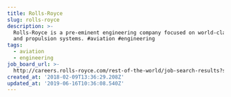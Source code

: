 ```yaml
---
title: Rolls-Royce
slug: rolls-royce
description: >-
  Rolls-Royce is a pre-eminent engineering company focused on world-class power
  and propulsion systems. #aviation #engineering
tags:
  - aviation
  - engineering
job_board_url: >-
  http://careers.rolls-royce.com/rest-of-the-world/job-search-results?shouldredirect=0&country=germany#/
created_at: '2018-02-09T13:36:29.208Z'
updated_at: '2019-06-16T10:36:08.540Z'
---
```


